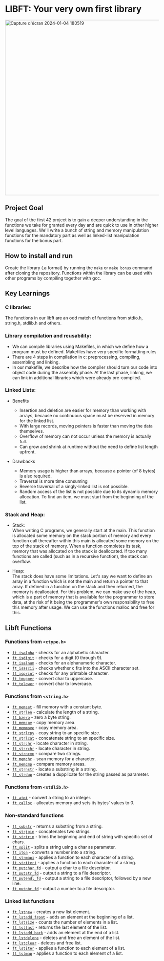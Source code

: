 # LIBFT: Your very own first library

<img width="574" alt="Capture d'écran 2024-01-04 180519" src="https://github.com/MathieuFourmont/42-Common-Course/assets/91331763/bcab70e9-8020-4990-ba5f-461c5aeac644">

## Project Goal

The goal of the first 42 project is to gain a deeper understanding in the functions we take for granted every day and are quick to use in other higher level languages. We'll write a bunch of string and memory manipulation functions for the mandatory part as well as linked-list manipulation functions for the bonus part.

## How to install and run

Create the library (.a format) by running the `make` or `make bonus` command after cloning the repository. Functions within the library can be used with other programs by compiling together with gcc.

## Key Learnings

### C libraries:

The functions in our libft are an odd match of functions from stdio.h, string.h, stdlib.h and others.

### Library compilation and reusability:

- We can compile libraries using Makefiles, in which we define how a program must be defined. Makefiles have very specific formatting rules
- There are 4 steps in compilation in c: preprocessing, compiling, assembling and linking.
- In our makefile, we describe how the compiler should turn our code into object code during the assembly phase. At the last phase, linking, we can link in additional libraries which were already pre-compiled.

### Linked Lists:

- Benefits
	- Insertion and deletion are easier for memory than working with arrays, because no continuous space must be reserved in memory for the linked list.
	- With large records, moving pointers is faster than moving the data themselves.
	- Overflow of memory can not occur unless the memory is actually full.
	- Can grow and shrink at runtime without the need to define list length upfront.

- Drawbacks
	- Memory usage is higher than arrays, because a pointer (of 8 bytes) is also required.
	- Traversal is more time consuming
	- Reverse traversal of a singly-linked list is not possible.
	- Random access of the list is not possible due to its dynamic memory allocation. To find an item, we must start from the beginning of the list.

### Stack and Heap:

- Stack:  
When writing C programs, we generally start at the main. This function is allocated some memory on the stack portion of memory and every function call thereafter within this main is allocated some memory on the top of the stack of memory. When a function completes its task, memory that was allocated on the stack is deallocated. If too many functions are called (such as in a recursive function), the stack can overflow.

- Heap:  
The stack does have some limitations. Let's say we want to define an array in a function which is not the main and return a pointer to that array. If defined in a function on the stack and then returned, the memory is deallocated. For this problem, we can make use of the heap, which is a part of memory that is available for the programmer to store data, at the risk of it being the programmer's own responsibility to free this memory after usage. We can use the functions malloc and free for this.

## Libft Functions

### Functions from `<ctype.h>`

- [`ft_isalpha`](src/ft_isalpha.c)	- checks  for  an  alphabetic  character.
- [`ft_isdigit`](src/ft_isdigit.c)	- checks for a digit (0 through 9).
- [`ft_isalnum`](src/ft_isalnum.c)	- checks for an alphanumeric character.
- [`ft_isascii`](src/ft_isascii.c)	- checks whether c fits into the ASCII character set.
- [`ft_isprint`](src/ft_isprint.c)	- checks for any printable character.
- [`ft_toupper`](src/ft_toupper.c)	- convert char to uppercase.
- [`ft_tolower`](src/ft_tolower.c)	- convert char to lowercase.

### Functions from `<string.h>`

- [`ft_memset`](src/ft_memset.c)	- fill memory with a constant byte.
- [`ft_strlen`](src/ft_strlen.c)	- calculate the length of a string.
- [`ft_bzero`](src/ft_bzero.c)	- zero a byte string.
- [`ft_memcpy`](src/ft_memcpy.c)	- copy memory area.
- [`ft_memmove`](src/ft_memmove.c)	- copy memory area.
- [`ft_strlcpy`](src/ft_strlcpy.c)	- copy string to an specific size.
- [`ft_strlcat`](src/ft_strlcat.c)	- concatenate string to an specific size.
- [`ft_strchr`](src/ft_strchr.c)	- locate character in string.
- [`ft_strrchr`](src/ft_strrchr.c)	- locate character in string.
- [`ft_strncmp`](src/ft_strncmp.c)	- compare two strings.
- [`ft_memchr`](src/ft_memchr.c)	- scan memory for a character.
- [`ft_memcmp`](src/ft_memcmp.c)	- compare memory areas.
- [`ft_strnstr`](src/ft_strnstr.c)	- locate a substring in a string.
- [`ft_strdup`](src/ft_strdup.c)	- creates a dupplicate for the string passed as parameter.

### Functions from `<stdlib.h>`
- [`ft_atoi`](src/ft_atoi.c)	- convert a string to an integer.
- [`ft_calloc`](src/ft_calloc.c)	- allocates memory and sets its bytes' values to 0.

### Non-standard functions
- [`ft_substr`](src/ft_substr.c)	- returns a substring from a string.
- [`ft_strjoin`](src/ft_strjoin.c)	- concatenates two strings.
- [`ft_strtrim`](src/ft_strtrim.c)	- trims the beginning and end of string with specific set of chars.
- [`ft_split`](src/ft_split.c)	- splits a string using a char as parameter.
- [`ft_itoa`](src/ft_itoa.c)	- converts a number into a string.
- [`ft_strmapi`](src/ft_strmapi.c)	- applies a function to each character of a string.
- [`ft_striteri`](src/ft_striteri.c)	- applies a function to each character of a string.
- [`ft_putchar_fd`](src/ft_putchar_fd.c)	- output a char to a file descriptor.
- [`ft_putstr_fd`](src/ft_putstr_fd.c)	- output a string to a file descriptor.
- [`ft_putendl_fd`](src/ft_putendl_fd.c)	- output a string to a file descriptor, followed by a new line.
- [`ft_putnbr_fd`](src/ft_putnbr_fd.c)	- output a number to a file descriptor.

### Linked list functions

- [`ft_lstnew`](src/ft_lstnew.c)	- creates a new list element.
- [`ft_lstadd_front`](src/ft_lstadd_front.c)	- adds an element at the beginning of a list.
- [`ft_lstsize`](src/ft_lstsize.c)	- counts the number of elements in a list.
- [`ft_lstlast`](src/ft_lstlast.c)	- returns the last element of the list.
- [`ft_lstadd_back`](src/ft_lstadd_back.c)	- adds an element at the end of a list.
- [`ft_lstdelone`](src/ft_lstdelone.c)	- deletes and free an element  of the list.
- [`ft_lstclear`](src/ft_lstclear.c)	- deletes and free list.
- [`ft_lstiter`](src/ft_lstiter.c)	- applies a function to each element of a list.
- [`ft_lstmap`](src/ft_lstmap.c)	- applies a function to each element of a list.
